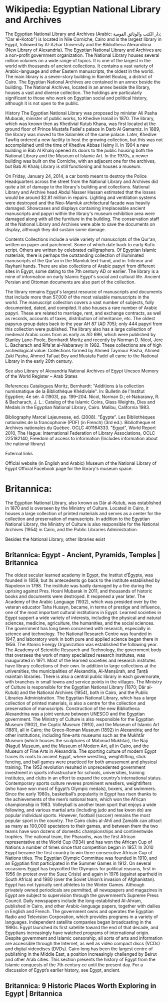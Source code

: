 
# Wikipedia: Egyptian National Library and Archives
The Egyptian National Library and Archives (Arabic: دار الكتب والوثائق القومية; "Dar el-Kotob") is located in Nile Corniche, Cairo and is the largest library in Egypt, followed by Al-Azhar University and the Bibliotheca Alexandrina (New Library of Alexandria). The Egyptian National Library and Archives are a non-profit government organization.
The National Library houses several million volumes on a wide range of topics. It is one of the largest in the world with thousands of ancient collections. It contains a vast variety of Arabic-language and other Eastern manuscripts, the oldest in the world. The main library is a seven-story building in Ramlet Boulaq, a district of Cairo. The Egyptian National Archives are contained in an annex beside the building.
The National Archives, located in an annex beside the library, houses a vast and diverse collection. The holdings are particularly significant to those who work on Egyptian social and political history, although it is not open to the public.

History
The Egyptian National Library was proposed by minister Ali Pasha Mubarak, minister of public works, to Khedive Ismail in 1870. The library, which was known then as Khedivial Kutub Khana, was first located at the ground floor of Prince Mustafa Fadel's palace in Darb Al Gamamiz.
In 1889, the library was moved to the Salamlek of the same palace. Later, Khedive Tawfiq ordered a new facility to host the growing collection, but this was not accomplished until the time of Khedive Abbas Helmy II. In 1904 a new building in Bab Al Khalq opened its doors to the public housing both the National Library and the Museum of Islamic Art.
In the 1970s, a newer building was built on the Corniche, with an adjacent one for the archives, but Bab Al Khalq Library is still functioning and houses a museum.

On Friday, January 24, 2014, a car bomb meant to destroy the Police Headquarters across the street from the National Library and Archives did quite a bit of damage to the library's building and collections. National Library and Archive head Abdul Nasser Hassan estimated that the losses would be around $2.81 million in repairs. Lighting and ventilation systems were destroyed and the Neo-Mamluk architectural facade was heavily damaged. Showcases and displays containing irreplaceable ancient manuscripts and papyri within the library's museum exhibition area were damaged along with all the furniture in the building. The conservation staff at the National Library and Archives were able to save the documents on display, although they did sustain some damage.

Contents
Collections include a wide variety of manuscripts of the Qur'an, written on paper and parchment. Some of which date back to early Kufic script. Others are written by celebrated calligraphers. Of Egyptian Islamic materials, there is perhaps the outstanding collection of illuminated manuscripts of the Qur'an in the Mamluk text-hand, and in Trilinear and Rayhani hands. There are also collections of Arabic papyri from different sites in Egypt, some dating to the 7th century AD or earlier. The library is a mine of information on early Islamic Egypt's social and cultural life. Ancient Persian and Ottoman documents are also part of the collection.

The library remains Egypt's largest resource of manuscripts and documents that include more than 57,000 of the most valuable manuscripts in the world. The manuscript collection covers a vast number of subjects, fully documented, dated, and compiled. It also houses a rare number of Arabic papyri. These are related to marriage, rent, and exchange contracts, as well as records, accounts of taxes, distribution of inheritance, etc. The oldest papyrus group dates back to the year AH 87 (AD 705); only 444 papyri from this collection were published.
The library also has a large collection of medieval Arabic coins from as early as AD 696, which were published by Stanley Lane-Poole, Bernhardt Moritz and recently by Norman D. Nicol, Jere L. Bacharach and Rifa'at al-Nabarawy in 1982. These collections are of high archeological value.
Collections formed by Ahmed Taymour Pasha, Ahmed Zaki Pasha, Ahmed Tal'aat Bey and Mustafa Fadel all came to the National Library in the early 20th century.

See also
Library of Alexandria
National Archives of Egypt
Unesco Memory of the World Register – Arab States

References
Catalogues
Moritz, Bernhardt: "Additions à la collection numismatique de la Bibliothèque Khédiviale". In: Bulletin de l'Institut Egyptien; 4e sér. 4 (1903), pp. 199–204.
Nicol, Norman D.; el-Nabarawy, R. & Bacharach, J. L.: Catalog of the Islamic Coins, Glass Weights, Dies and Medals in the Egyptian National Library, Cairo. Malibu, California 1983.

Bibliography
Marcel Lajeunesse, ed. (2008). "Égypte". Les Bibliothèques nationales de la francophonie (PDF) (in French) (3rd ed.). Bibliothèque et Archives nationales du Québec. OCLC 401164333. 
"Egypt", World Report 2010, The Hague: International Federation of Library Associations, OCLC 225182140, Freedom of access to information (Includes information about the national library)

External links

Official website (in English and Arabic)
Museum of the National Library of Egypt Official Facebook page for the library's museum space.
# Britannica:
The Egyptian National Library, also known as Dār al-Kutub, was established in
1870 and is overseen by the Ministry of Culture. Located in Cairo, it houses a
large collection of printed materials and serves as a center for the
collection and preservation of manuscripts. In addition to the Egyptian
National Library, the Ministry of Culture is also responsible for the National
Archives (1954) in Cairo, and the Public Libraries Administration.

Besides the National Library, other libraries exist



## Britannica: Egypt - Ancient, Pyramids, Temples | Britannica
The oldest secular learned academy in Egypt, the Institut d’Égypte, was founded in 1859, but its antecedents go back to the institute established by Napoleon in 1798. The institute was badly damaged by a fire during the uprising against Pres. Hosni Mubarak in 2011, and thousands of historic books and documents were destroyed. It reopened a year later. The Academy of the Arabic Language (1932), which was presided over by the veteran educator Taha Husayn, became, in terms of prestige and influence, one of the most important cultural institutions in Egypt.
Learned societies in Egypt support a wide variety of interests, including the physical and natural sciences, medicine, agriculture, the humanities, and the social sciences. The government has long been concerned with research, especially in science and technology. The National Research Centre was founded in 1947, and laboratory work in both pure and applied science began there in 1956. The Atomic Energy Organization was established the following year. The Academy of Scientific Research and Technology, the government body that oversees the work of many specialized research institutes, was inaugurated in 1971.
Most of the learned societies and research institutes have library collections of their own. In addition to large collections at the universities, the municipalities of Alexandria, Al-Manṣūrah, and Ṭanṭā maintain libraries. There is also a central public library in each governorate, with branches in small towns and service points in the villages. The Ministry of Culture is responsible for the Egyptian National Library (1870; Dār al-Kutub) and the National Archives (1954), both in Cairo, and the Public Libraries Administration. The Egyptian National Library, which has a large collection of printed materials, is also a centre for the collection and preservation of manuscripts. Construction of the new Bibliotheca Alexandrina was a joint venture between UNESCO and the Egyptian government.
The Ministry of Culture is also responsible for the Egyptian Museum (1902), the Coptic Museum (1910), and the Museum of Islamic Art (1881), all in Cairo; the Greco-Roman Museum (1892) in Alexandria; and for other institutions, including fine-arts museums such as the Mukhtār Museum (which houses the sculptures of Maḥmūd Mukhtār), the Nājī (Nagui) Museum, and the Museum of Modern Art, all in Cairo, and the Museum of Fine Arts in Alexandria.
The sporting culture of modern Egypt traces its roots to ancient Egypt, where wrestling, weightlifting, stick fencing, and ball games were practiced for both amusement and physical training. The 1952 revolution resulted in unprecedented government investment in sports infrastructure for schools, universities, training institutes, and clubs in an effort to expand the country’s international status.
Contemporary sports culture reveres prominent wrestlers, weightlifters (who have won most of Egypt’s Olympic medals), boxers, and swimmers. Since the early 1980s, basketball’s popularity in Egypt has risen thanks to the achievements of the men’s national team, which won the African championship in 1983. Volleyball is another team sport that enjoys a wide following, and various martial arts (including judo and tae kwon do) are popular individual sports. However, football (soccer) remains the most popular sport in the country. The Cairo clubs al-Ahlī and Zamālik can attract as many as 100,000 spectators to their games, and between them the two teams have won dozens of domestic championships and continentwide trophies. The national team, the Pharaohs, was the first African representative at the World Cup (1934) and has won the African Cup of Nations a number of times since that competition began in 1957. In 2010 Egypt became the first country to win three consecutive African Cup of Nations titles.
The Egyptian Olympic Committee was founded in 1910, and an Egyptian first participated in the Summer Games in 1912. On several occasions Egypt has boycotted the Olympics for political reasons, first in 1956 (in protest over the Suez Crisis) and again in 1976 (against apartheid in South Africa) and 1980 (over the Soviet Union’s invasion of Afghanistan). Egypt has not typically sent athletes to the Winter Games.
Although privately owned periodicals are permitted, all newspapers and magazines in Egypt are subject to supervision through the government’s Supreme Press Council. Daily newspapers include the long-established Al-Ahram, published in Cairo, and other Arabic-language papers, together with dailies in English and French. The government owns and operates the Egyptian Radio and Television Corporation, which provides programs in a variety of languages. Independent satellite companies began broadcasting in the 1990s. Egypt launched its first satellite toward the end of that decade, and Egyptians increasingly have watched programs of international origin. Despite government and Islamic censorship, all sorts of arts and information are accessible through the Internet, as well as video compact discs (VCDs) and digital videodiscs (DVDs). Cairo long has been the largest centre of publishing in the Middle East, a position increasingly challenged by Beirut and other Arab cities.
This section presents the history of Egypt from the Islamic conquests of the 7th century ce until the present day. For a discussion of Egypt’s earlier history, see Egypt, ancient.

## Britannica: 9 Historic Places Worth Exploring in Egypt | Britannica
